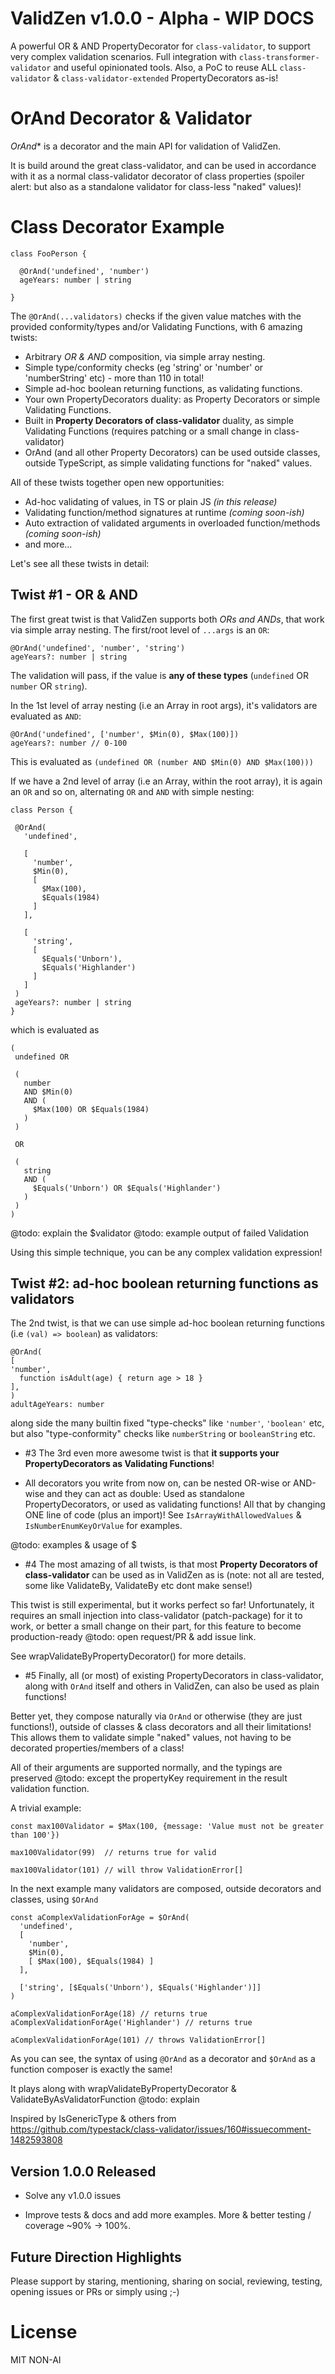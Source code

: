 # ValidZen v1.0.0 - Alpha - WIP DOCS

A powerful OR & AND PropertyDecorator for `class-validator`, to support very complex validation scenarios. Full integration with  `class-transformer-validator` and useful opinionated tools. Also, a PoC to reuse ALL `class-validator` & `class-validator-extended` PropertyDecorators as-is!   


# OrAnd Decorator & Validator

*OrAnd** is a decorator and the main API for validation of ValidZen. 

It is build around the great class-validator, and can be used in accordance with it as a normal class-validator decorator of class properties (spoiler alert: but also as a standalone validator for class-less "naked" values)!

# Class Decorator Example

 ```
 class FooPerson {

   @OrAnd('undefined', 'number')
   ageYears: number | string

 }
 ```

The `@OrAnd(...validators)` checks if the given value matches with the provided conformity/types and/or Validating Functions, with 6 amazing twists:

- Arbitrary *OR & AND* composition, via simple array nesting.
- Simple type/conformity checks (eg 'string' or 'number' or 'numberString' etc) - more than 110 in total!
- Simple ad-hoc boolean returning functions, as validating functions.
- Your own PropertyDecorators duality: as Property Decorators or simple Validating Functions.
- Built in **Property Decorators of class-validator** duality, as simple Validating Functions (requires patching or a small change in class-validator)
- OrAnd (and all other Property Decorators) can be used outside classes, outside TypeScript, as simple validating functions for "naked" values.   

All of these twists together open new opportunities: 
- Ad-hoc validating of values, in TS or plain JS _(in this release)_
- Validating function/method signatures at runtime _(coming soon-ish)_ 
- Auto extraction of validated arguments in overloaded function/methods _(coming soon-ish)_
- and more...

Let's see all these twists in detail:

## Twist #1 - OR & AND

The first great twist is that ValidZen supports both *ORs and ANDs*, that work via simple array nesting. The first/root level of `...args` is an `OR`:

 ```
 @OrAnd('undefined', 'number', 'string')
 ageYears?: number | string
 ```

The validation will pass, if the value is **any of these types** (`undefined` OR `number` OR `string`).

In the 1st level of array nesting (i.e an Array in root args), it's validators are evaluated as `AND`:

 ```
 @OrAnd('undefined', ['number', $Min(0), $Max(100)])
 ageYears?: number // 0-100
 ```

This is evaluated as `(undefined OR (number AND $Min(0) AND $Max(100)))`

If we have a 2nd level of array (i.e an Array, within the root array), it is again an `OR` and so on, alternating `OR` and `AND` with simple nesting:

 ```
class Person {  
  
  @OrAnd(
    'undefined',
                                                  
    [                                          
      'number',
      $Min(0),
      [     
        $Max(100), 
        $Equals(1984) 
      ]                
    ],
    
    [               
      'string',      
      [           
        $Equals('Unborn'),         
        $Equals('Highlander')
      ]  
    ]
  )
  ageYears?: number | string  
}
 ```

which is evaluated as

 ```
( 
  undefined OR 

  (
    number
    AND $Min(0)
    AND (
      $Max(100) OR $Equals(1984)
    )
  )  
  
  OR 
  
  (
    string
    AND (
      $Equals('Unborn') OR $Equals('Highlander')
    )
  )
)  
 ```

@todo: explain the $validator
@todo: example output of failed Validation

Using this simple technique, you can be any complex validation expression!

## Twist #2: ad-hoc boolean returning functions as validators 

The 2nd twist, is that we can use simple ad-hoc boolean returning functions (i.e `(val) => boolean`) as validators:

  ```
  @OrAnd(
  [
  'number',
    function isAdult(age) { return age > 18 }
  ],
  )
  adultAgeYears: number
  ```

along side the many builtin fixed "type-checks" like `'number'`, `'boolean'` etc, but also "type-conformity" checks like `numberString` or `booleanString` etc.

- #3 The 3rd even more awesome twist is that **it supports your PropertyDecorators as Validating Functions**!

- All decorators you write from now on, can be nested OR-wise or AND-wise and they can act as double: Used as standalone PropertyDecorators, or used as validating functions! All that by changing ONE line of code (plus an import)! See `IsArrayWithAllowedValues` & `IsNumberEnumKeyOrValue` for examples.

@todo: examples & usage of $

- #4 The most amazing of all twists, is that most **Property Decorators of class-validator** can be used as in ValidZen as is (note: not all are tested, some like ValidateBy, ValidateBy etc dont make sense!)

This twist is still experimental, but it works perfect so far! Unfortunately, it requires an small injection into class-validator (patch-package) for it to work, or better a small change on their part, for this feature to become production-ready @todo: open request/PR & add issue link.

See wrapValidateByPropertyDecorator() for more details.

- #5 Finally, all (or most) of existing PropertyDecorators in class-validator, along with `OrAnd` itself and others in ValidZen, can also be used as plain functions!

Better yet, they compose naturally via `OrAnd` or otherwise (they are just functions!), outside of classes & class decorators and all their limitations! This allows them to validate simple "naked" values, not having to be decorated properties/members of a class!

All of their arguments are supported normally, and the typings are preserved @todo: except the propertyKey requirement in the result validation function.

A trivial example:

  ```
  const max100Validator = $Max(100, {message: 'Value must not be greater than 100'})

  max100Validator(99)  // returns true for valid

  max100Validator(101) // will throw ValidationError[]
  ```

In the next example many validators are composed, outside decorators and classes, using `$OrAnd`

  ```
  const aComplexValidationForAge = $OrAnd(
    'undefined',
    [
      'number',
      $Min(0),
      [ $Max(100), $Equals(1984) ]
    ],

    ['string', [$Equals('Unborn'), $Equals('Highlander')]]
  )

  aComplexValidationForAge(18) // returns true
  aComplexValidationForAge('Highlander') // returns true

  aComplexValidationForAge(101) // throws ValidationError[]
  ```

As you can see, the syntax of using `@OrAnd` as a decorator and `$OrAnd` as a function composer is exactly the same!

It plays along with wrapValidateByPropertyDecorator & ValidateByAsValidatorFunction @todo: explain

Inspired by IsGenericType & others from https://github.com/typestack/class-validator/issues/160#issuecomment-1482593808

## Version 1.0.0 Released
 
- Solve any v1.0.0 issues

- Improve tests & docs and add more examples. More & better testing / coverage ~90% -> 100%.

## Future Direction Highlights

Please support by staring, mentioning, sharing on social, reviewing, testing, opening issues or PRs or simply using ;-)

# License

MIT NON-AI


